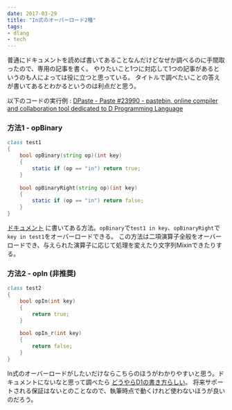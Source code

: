 ```yaml
---
date: 2017-03-29
title: "In式のオーバーロード2種"
tags:
- dlang
- tech
---
```


普通にドキュメントを読めば書いてあることなんだけどなぜか調べるのに手間取ったので、専用の記事を書く。
やりたいこと1つに対応して1つの記事があるというのも人によっては役に立つと思っている。
タイトルで調べたいことの答えが書いてあるとわかるというのは利点だと思う。

以下のコードの実行例 : 
[DPaste - Paste #23990 - pastebin, online compiler and collaboration tool dedicated to D Programming Language](https://dpaste.dzfl.pl/c155ba11e043)

### 方法1 - opBinary

```d
class test1
{
	bool opBinary(string op)(int key)
	{
		static if (op == "in") return true;
	}
	
	bool opBinaryRight(string op)(int key)
	{
		static if (op == "in") return false;
	}
}
```

[ドキュメント](http://dlang.org/spec/operatoroverloading.html#binary)
に書いてある方法。`opBinary`で`test1 in key`、`opBinaryRight`で`key in test1`をオーバーロードできる。
この方法は二項演算子全般をオーバーロードでき、与えられた演算子に応じて処理を変えたり文字列Mixinできたりする。

### 方法2 - opIn (非推奨)

```d
class test2
{
	bool opIn(int key)
	{
		return true;
	}
	
	bool opIn_r(int key)
	{
		return false;
	}
}
```

In式のオーバーロードがしたいだけならこちらのほうがわかりやすいと思う。ドキュメントにないなと思って調べたら
[どうやらD1の書き方らしい](http://digitalmars.com/d/1.0/operatoroverloading.html#Binary)。
将来サポートされる保証はないとのことなので、執筆時点で動くけれど使わないほうが良いのだろう。